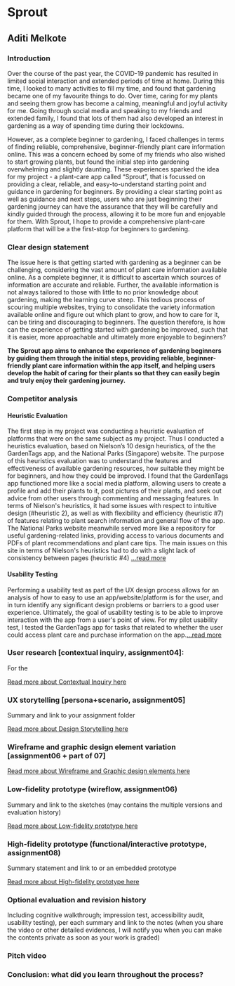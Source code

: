 # Sprout
## Aditi Melkote

### Introduction
Over the course of the past year, the COVID-19 pandemic has resulted in limited social interaction and extended periods of time at home. During this time, I looked to many activities to fill my time, and found that gardening became one of my favourite things to do. Over time, caring for my plants and seeing them grow has become a calming, meaningful and joyful activity for me. Going through social media and speaking to my friends and extended family, I found that lots of them had also developed an interest in gardening as a way of spending time during their lockdowns. 

However, as a complete beginner to gardening, I faced challenges in terms of finding reliable, comprehensive, beginner-friendly plant care information online. This was a concern echoed by some of my friends who also wished to start growing plants, but found the initial step into gardening overwhelming and slightly daunting. These experiences sparked the idea for my project - a plant-care app called “Sprout”, that is focussed on providing a clear, reliable, and easy-to-understand starting point and guidance in gardening for beginners. By providing a clear starting point as well as guidance and next steps, users who are just beginning their gardening journey can have the assurance that they will be carefully and kindly guided through the process, allowing it to be more fun and enjoyable for them.
With Sprout, I hope to provide a comprehensive plant-care platform that will be a the first-stop for beginners to gardening.

### Clear design statement 

The issue here is that getting started with gardening as a beginner can be challenging, considering the vast amount of plant care information available online. As a complete beginner, it is difficult to ascertain which sources of information are accurate and reliable. Further, the available information is not always tailored to those with little to no prior knowledge about gardening, making the learning curve steep. This tedious process of scouring multiple websites, trying to consolidate the variety information available online and figure out which plant to grow, and how to care for it, can be tiring and discouraging to beginners. 
The question therefore, is how can the experience of getting started with gardening be improved, such that it is easier, more approachable and ultimately more enjoyable to beginners? 

**The Sprout app aims to enhance the experience of gardening beginners by guiding them through the initial steps, providing reliable, beginner-friendly plant care information within the app itself, and helping users develop the habit of caring for their plants so that they can easily begin and truly enjoy their gardening journey.** 

### Competitor analysis
#### Heuristic Evaluation
The first step in my project was conducting a heuristic evaluation of platforms that were on the same subject as my project. Thus I conducted a heuristics evaluation, based on Nielson’s 10 design heuristics, of the the GardenTags app, and the National Parks (Singapore) website. The purpose of this heuristics evaluation was to understand the features and effectiveness of available gardening resources, how suitable they might be for beginners, and how they could be improved. I found that the GardenTags app functioned more like a social media platform, allowing users to create a profile and add their plants to it, post pictures of their plants, and seek out advice from other users through commenting and messaging features. In terms of Nielson's heuristics, it had some issues with respect to intuitive design (#heuristic 2), as well as with flexibility and efficiency (heuristic #7) of features relating to plant search information and general flow of the app. The National Parks website meanwhile served more like a repository for useful gardening-related links, providing access to various documents and PDFs of plant recommendations and plant care tips. The main issues on this site in terms of Nielson's heuristics had to do with a slight lack of consistency between pages (heuristic #4) [...read more](https://github.com/aditimel/DH110-Aditi_Melkote/blob/main/README.md)

#### Usability Testing
Performing a usability test as part of the UX design process allows for an analysis of how to easy to use an app/website/platform is for the user, and in turn identify any significant design problems or barriers to a good user experience. Ultimately, the goal of usability testing is to be able to improve interaction with the app from a user's point of view. For my pilot usability test, I tested the GardenTags app for tasks that related to whether the user could access plant care and purchase information on the app.[...read more](https://github.com/aditimel/DH110-Aditi_Melkote/tree/main/assignment-02)

### User research [contextual inquiry, assignment04]:
For the 

[Read more about Contextual Inquiry here](https://github.com/aditimel/DH110-Aditi_Melkote/tree/main/assignment_03)

### UX storytelling [persona+scenario, assignment05]
Summary and link to your assignment folder

[Read more about Design Storytelling here](https://github.com/aditimel/DH110-Aditi_Melkote/tree/main/assignment_04)

### Wireframe and graphic design element variation [assignment06 + part of 07]
[Read more about Wireframe and Graphic design elements here](https://github.com/aditimel/DH110-Aditi_Melkote/tree/main/assignment_06)

### Low-fidelity prototype (wireflow, assignment06)
Summary and link to the sketches (may contains the multiple versions and evaluation history)

[Read more about Low-fidelity prototype here](https://github.com/aditimel/DH110-Aditi_Melkote/tree/main/assignment_05)

### High-fidelity prototype (functional/interactive prototype, assignment08)
Summary statement and link to or an embedded prototype

[Read more about High-fidelity prototype here](https://github.com/aditimel/DH110-Aditi_Melkote/tree/main/assignment_06)

### Optional evaluation and revision history 
Including cognitive walkthrough; impression test, accessibility audit, usability testing), per each summary and link to the notes (when you share the video or other detailed evidences, I will notify you when you can make the contents private as soon as your work is graded)

### Pitch video 

### Conclusion: what did you learn throughout the process?
